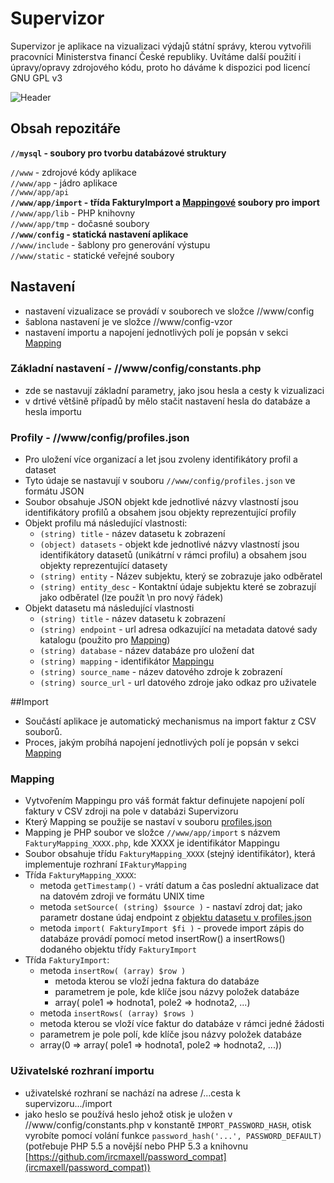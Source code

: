 
# Supervizor
Supervizor je aplikace na vizualizaci výdajů státní správy, kterou vytvořili pracovníci Ministerstva financí České republiky. Uvítáme další použití i úpravy/opravy zdrojového kódu, proto ho dáváme k dispozici pod licencí GNU GPL v3

![Header](http://temp.smallhill.cz/supervizor-heading-github.png)

## Obsah repozitáře

**`//mysql` - soubory pro tvorbu databázové struktury**

`//www` - zdrojové kódy aplikace  
`//www/app` - jádro aplikace  
`//www/app/api`  
**`//www/app/import` - třída FakturyImport a [Mappingové](#mapping) soubory pro import**  
`//www/app/lib` - PHP knihovny  
`//www/app/tmp` - dočasné soubory  
**`//www/config` - statická nastavení aplikace**  
`//www/include` - šablony pro generování výstupu  
`//www/static` - statické veřejné soubory

## Nastavení
- nastavení vizualizace se provádí v souborech ve složce //www/config
- šablona nastavení je ve složce //www/config-vzor
- nastavení importu a napojení jednotlivých polí je popsán v sekci [Mapping](#mapping)

### Základní nastavení - //www/config/constants.php
- zde se nastavují základní parametry, jako jsou hesla a cesty k vizualizaci
- v drtivé většině případů by mělo stačit nastavení hesla do databáze a hesla importu

### Profily - //www/config/profiles.json
- Pro uložení více organizací a let jsou zvoleny identifikátory profil a dataset
- Tyto údaje se nastavují v souboru `//www/config/profiles.json` ve formátu JSON
- Soubor obsahuje JSON objekt kde jednotlivé názvy vlastností jsou identifikátory profilů a obsahem jsou objekty reprezentující profily
- Objekt profilu má následující vlastnosti:
  - `(string) title` - název datasetu k zobrazení
  - `(object) datasets` - objekt kde jednotlivé názvy vlastností jsou identifikátory datasetů (unikátrní v rámci profilu) a obsahem jsou objekty reprezentující datasety
  - `(string) entity` - Název subjektu, který se zobrazuje jako odběratel
  - `(string) entity_desc` - Kontaktní údaje subjektu které se zobrazují jako odběratel (lze použít \n pro nový řádek)
- Objekt datasetu má následující vlastnosti
  - `(string) title` - název datasetu k zobrazení
  - `(string) endpoint` - url adresa odkazující na metadata datové sady katalogu (použito pro [Mapping](#mapping))
  - `(string) database` - název databáze pro uložení dat
  - `(string) mapping` - identifikátor [Mappingu](#mapping)
  - `(string) source_name` - název datového zdroje k zobrazení
  - `(string) source_url` - url datového zdroje jako odkaz pro uživatele 

##Import

- Součástí aplikace je automatický mechanismus na import faktur z CSV souborů.
- Proces, jakým probíhá napojení jednotlivých polí je popsán v sekci [Mapping](#mapping)

### Mapping
- Vytvořením Mappingu pro váš formát faktur definujete napojení polí faktury v CSV zdroji na pole v databázi Supervizoru
- Který Mapping se použije se nastaví v souboru [profiles.json](#profily)
- Mapping je PHP soubor ve složce `//www/app/import` s názvem `FakturyMapping_XXXX.php`, kde XXXX je identifikátor Mappingu
- Soubor obsahuje třídu `FakturyMapping_XXXX` (stejný identifikátor), která implementuje rozhraní `IFakturyMapping`
- Třída `FakturyMapping_XXXX`:
  - metoda `getTimestamp()` - vrátí datum a čas poslední aktualizace dat na datovém zdroji ve formátu UNIX time
  - metoda `setSource( (string) $source )` - nastaví zdroj dat; jako parametr dostane údaj endpoint z [objektu datasetu v profiles.json](#profily)
  - metoda `import( FakturyImport $fi )` - provede import zápis do databáze provádí pomocí metod insertRow() a insertRows() dodaného objektu třídy `FakturyImport`
- Třída `FakturyImport`:
  - metoda `insertRow( (array) $row )`
    - metoda kterou se vloží jedna faktura do databáze
    - parametrem je pole, kde klíče jsou názvy položek databáze
    - array( pole1 => hodnota1, pole2 => hodnota2, ...)   
  -  metoda `insertRows( (array) $rows )`
    - metoda kterou se vloží více faktur do databáze v rámci jedné žádosti
    - parametrem je pole polí, kde klíče jsou názvy položek databáze
    - array(0 => array( pole1 => hodnota1, pole2 => hodnota2, ...))    

### Uživatelské rozhraní importu

- uživatelské rozhraní se nachází na adrese /...cesta k supervizoru.../import
- jako heslo se používá heslo jehož otisk je uložen v //www/config/constants.php v konstantě `IMPORT_PASSWORD_HASH`, otisk vyrobíte pomocí volání funkce `password_hash('...', PASSWORD_DEFAULT)` (potřebuje PHP 5.5 a novější nebo PHP 5.3 a knihovnu [https://github.com/ircmaxell/password_compat](ircmaxell/password_compat))